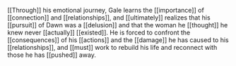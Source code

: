 [[Through]] his emotional journey, Gale learns the [[importance]] of [[connection]] and [[relationships]], and [[ultimately]] realizes that his [[pursuit]] of Dawn was a [[delusion]] and that the woman he [[thought]] he knew never [[actually]] [[existed]]. He is forced to confront the [[consequences]] of his [[actions]] and the [[damage]] he has caused to his [[relationships]], and [[must]] work to rebuild his life and reconnect with those he has [[pushed]] away.